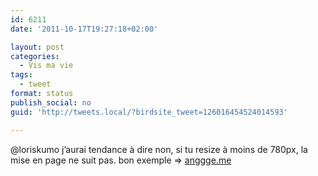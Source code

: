 ```yaml
---
id: 6211
date: '2011-10-17T19:27:18+02:00'

layout: post
categories:
  - Vis ma vie
tags:
  - tweet
format: status
publish_social: no
guid: 'http://tweets.local/?birdsite_tweet=126016454524014593'

---
```


@loriskumo j’aurai tendance à dire non, si tu resize à moins de 780px, la mise en page ne suit pas. bon exemple =&gt; [anggge.me](http://anggge.me)
